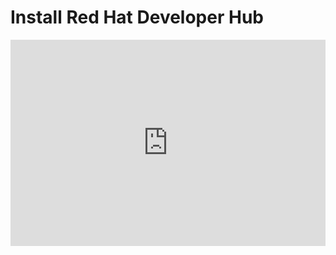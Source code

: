# Install Red Hat Developer Hub

<div style="position: relative; padding-bottom: calc(57.407407407407405% + 41px); height: 0; width: 100%;"><iframe src="https://demo.arcade.software/pDkUBL337lTIzK0gHNZQ?embed&embed_mobile=tab&embed_desktop=inline&show_copy_link=true" title="Develop, deploy, and evolve with Red Hat Hybrid Cloud | Red Hat Hybrid Cloud" frameborder="0" loading="lazy" webkitallowfullscreen mozallowfullscreen allowfullscreen allow="clipboard-write" style="border: 0; position: absolute; top: 0; left: 0; width: 100%; height: 100%; color-scheme: light;" ></iframe></div>